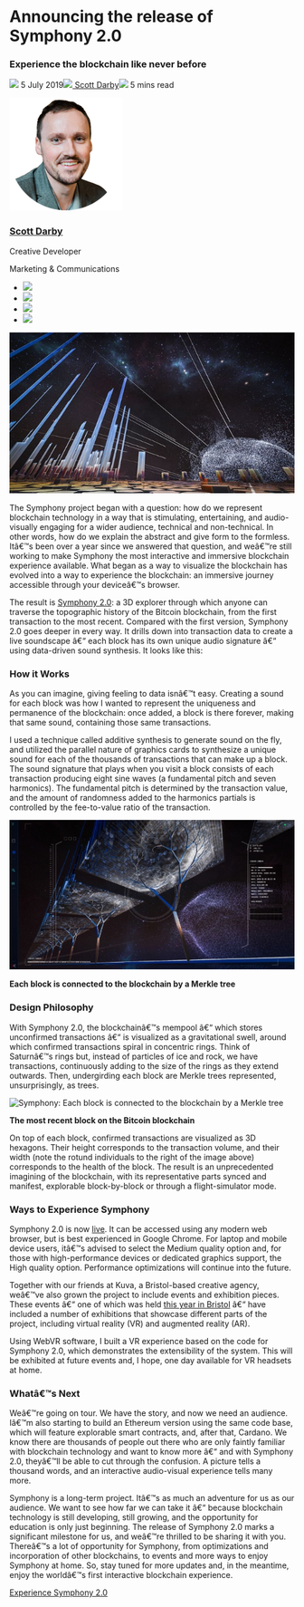 # Announcing the release of Symphony 2.0
### **Experience the blockchain like never before**
![](img/2019-07-05-announcing-the-release-of-symphony-2.002.png) 5 July 2019![](img/2019-07-05-announcing-the-release-of-symphony-2.002.png)[ Scott Darby](/en/blog/authors/scott-darby/page-1/)![](img/2019-07-05-announcing-the-release-of-symphony-2.003.png) 5 mins read

![Scott Darby](img/2019-07-05-announcing-the-release-of-symphony-2.004.png)[](/en/blog/authors/scott-darby/page-1/)
### [**Scott Darby**](/en/blog/authors/scott-darby/page-1/)
Creative Developer

Marketing & Communications

- ![](img/2019-07-05-announcing-the-release-of-symphony-2.005.png)[](mailto:scott.darby@iohk.io "Email")
- ![](img/2019-07-05-announcing-the-release-of-symphony-2.006.png)[](https://www.linkedin.com/in/scottdarbywebdesign/ "LinkedIn")
- ![](img/2019-07-05-announcing-the-release-of-symphony-2.007.png)[](https://twitter.com/_scottdarby "Twitter")
- ![](img/2019-07-05-announcing-the-release-of-symphony-2.008.png)[](https://github.com/scottdarby "GitHub")

![Announcing the release of Symphony 2.0](img/2019-07-05-announcing-the-release-of-symphony-2.009.jpeg)

The Symphony project began with a question: how do we represent blockchain technology in a way that is stimulating, entertaining, and audio-visually engaging for a wider audience, technical and non-technical. In other words, how do we explain the abstract and give form to the formless. Itâ€™s been over a year since we answered that question, and weâ€™re still working to make Symphony the most interactive and immersive blockchain experience available. What began as a way to visualize the blockchain has evolved into a way to experience the blockchain: an immersive journey accessible through your deviceâ€™s browser.

The result is [Symphony 2.0](https://symphony.iohk.io/ "symphony.iohk.io"): a 3D explorer through which anyone can traverse the topographic history of the Bitcoin blockchain, from the first transaction to the most recent. Compared with the first version, Symphony 2.0 goes deeper in every way. It drills down into transaction data to create a live soundscape â€“ each block has its own unique audio signature â€“ using data-driven sound synthesis. It looks like this:
### **How it Works**
As you can imagine, giving feeling to data isnâ€™t easy. Creating a sound for each block was how I wanted to represent the uniqueness and permanence of the blockchain: once added, a block is there forever, making that same sound, containing those same transactions.

I used a technique called additive synthesis to generate sound on the fly, and utilized the parallel nature of graphics cards to synthesize a unique sound for each of the thousands of transactions that can make up a block. The sound signature that plays when you visit a block consists of each transaction producing eight sine waves (a fundamental pitch and seven harmonics). The fundamental pitch is determined by the transaction value, and the amount of randomness added to the harmonics partials is controlled by the fee-to-value ratio of the transaction. 

![Symphony: The first block on the Bitcoin blockchain visually represented](img/2019-07-05-announcing-the-release-of-symphony-2.010.jpeg) 

**Each block is connected to the blockchain by a Merkle tree**
### **Design Philosophy**
With Symphony 2.0, the blockchainâ€™s mempool â€“ which stores unconfirmed transactions â€“ is visualized as a gravitational swell, around which confirmed transactions spiral in concentric rings. Think of Saturnâ€™s rings but, instead of particles of ice and rock, we have transactions, continuously adding to the size of the rings as they extend outwards. Then, undergirding each block are Merkle trees represented, unsurprisingly, as trees. 

![Symphony: Each block is connected to the blockchain by a Merkle tree](img/2019-07-05-announcing-the-release-of-symphony-2.011.png) 

**The most recent block on the Bitcoin blockchain**

On top of each block, confirmed transactions are visualized as 3D hexagons. Their height corresponds to the transaction volume, and their width (note the rotund individuals to the right of the image above) corresponds to the health of the block. The result is an unprecedented imagining of the blockchain, with its representative parts synced and manifest, explorable block-by-block or through a flight-simulator mode. 
### **Ways to Experience Symphony**
Symphony 2.0 is now [live](https://symphony.iohk.io/ "symphony.iohk.io"). It can be accessed using any modern web browser, but is best experienced in Google Chrome. For laptop and mobile device users, itâ€™s advised to select the Medium quality option and, for those with high-performance devices or dedicated graphics support, the High quality option. Performance optimizations will continue into the future.

Together with our friends at Kuva, a Bristol-based creative agency, weâ€™ve also grown the project to include events and exhibition pieces. These events â€“ one of which was held [this year in Bristol](/en/blog/symphony-of-blockchains-project-comes-to-bristol/ "IOHK Blog: The Symphony of Blockchains project comes to Bristol") â€“ have included a number of exhibitions that showcase different parts of the project, including virtual reality (VR) and augmented reality (AR).

Using WebVR software, I built a VR experience based on the code for Symphony 2.0, which demonstrates the extensibility of the system. This will be exhibited at future events and, I hope, one day available for VR headsets at home. 
### **Whatâ€™s Next**
Weâ€™re going on tour. We have the story, and now we need an audience. Iâ€™m also starting to build an Ethereum version using the same code base, which will feature explorable smart contracts, and, after that, Cardano. We know there are thousands of people out there who are only faintly familiar with blockchain technology and want to know more â€“ and with Symphony 2.0, theyâ€™ll be able to cut through the confusion. A picture tells a thousand words, and an interactive audio-visual experience tells many more.

Symphony is a long-term project. Itâ€™s as much an adventure for us as our audience. We want to see how far we can take it â€“ because blockchain technology is still developing, still growing, and the opportunity for education is only just beginning. The release of Symphony 2.0 marks a significant milestone for us, and weâ€™re thrilled to be sharing it with you. Thereâ€™s a lot of opportunity for Symphony, from optimizations and incorporation of other blockchains, to events and more ways to enjoy Symphony at home. So, stay tuned for more updates and, in the meantime, enjoy the worldâ€™s first interactive blockchain experience.

[Experience Symphony 2.0](https://symphony.iohk.io/ "symphony.iohk.io")
